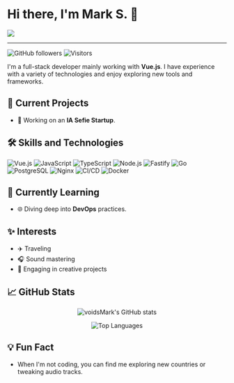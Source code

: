 

<p align="center" >
  <h1>Hi there, I'm Mark S. 👋</h1>
  <img src="https://readme-typing-svg.herokuapp.com?color=%2336BCF7&lines=Full-stack+Developer;Passionate+about+Vue.js+%26+Go;Always+Learning+New+Things">
</p>

---

![GitHub followers](https://img.shields.io/github/followers/voidsMark?style=social)
![Visitors](https://visitor-badge.glitch.me/badge?page_id=voidsMark.voidsMark)

I'm a full-stack developer mainly working with **Vue.js**. I have experience with a variety of technologies and enjoy exploring new tools and frameworks.

## 🚀 Current Projects

- 🔭 Working on an **IA Sefie Startup**.

## 🛠 Skills and Technologies

![Vue.js](https://img.shields.io/badge/-Vue.js-4FC08D?style=flat-square&logo=Vue.js&logoColor=white)
![JavaScript](https://img.shields.io/badge/-JavaScript-F7DF1E?style=flat-square&logo=JavaScript&logoColor=black)
![TypeScript](https://img.shields.io/badge/-TypeScript-3178C6?style=flat-square&logo=TypeScript&logoColor=white)
![Node.js](https://img.shields.io/badge/-Node.js-339933?style=flat-square&logo=Node.js&logoColor=white)
![Fastify](https://img.shields.io/badge/-Fastify-000000?style=flat-square&logo=Fastify&logoColor=white)
![Go](https://img.shields.io/badge/-Go-00ADD8?style=flat-square&logo=Go&logoColor=white)
![PostgreSQL](https://img.shields.io/badge/-PostgreSQL-336791?style=flat-square&logo=PostgreSQL&logoColor=white)
![Nginx](https://img.shields.io/badge/-Nginx-009639?style=flat-square&logo=nginx&logoColor=white)
![CI/CD](https://img.shields.io/badge/-CI%2FCD-4285F4?style=flat-square&logo=CircleCI&logoColor=white)
![Docker](https://img.shields.io/badge/-Docker-2496ED?style=flat-square&logo=Docker&logoColor=white)

## 🌱 Currently Learning

- 🌐 Diving deep into **DevOps** practices.

## ✨ Interests

- ✈️ Traveling
- 🎧 Sound mastering
- 🎨 Engaging in creative projects

## 📈 GitHub Stats

<p align="center">
  <img src="https://github-readme-stats.vercel.app/api?username=voidsMark&show_icons=true&theme=tokyonight" alt="voidsMark's GitHub stats" />
</p>
<p align="center">
  <img src="https://github-readme-stats.vercel.app/api/top-langs/?username=voidsMark&layout=compact&theme=tokyonight" alt="Top Languages" />
</p>

## 💡 Fun Fact

- When I'm not coding, you can find me exploring new countries or tweaking audio tracks.
